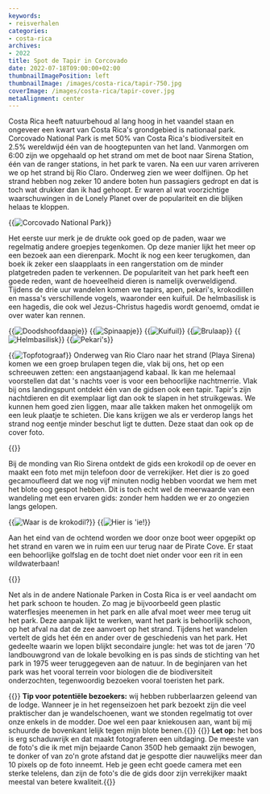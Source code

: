 ```yaml
---
keywords:
- reisverhalen
categories:
- costa-rica
archives:
- 2022
title: Spot de Tapir in Corcovado
date: 2022-07-18T09:00:00+02:00
thumbnailImagePosition: left
thumbnailImage: /images/costa-rica/tapir-750.jpg
coverImage: /images/costa-rica/tapir-cover.jpg
metaAlignment: center
---
```

Costa Rica heeft natuurbehoud al lang hoog in het vaandel staan en ongeveer een kwart van Costa Rica's grondgebied is nationaal park. Corcovado National Park is met 50% van Costa Rica's biodiversiteit en 2.5% wereldwijd één van de hoogtepunten van het land. Vanmorgen om 6:00 zijn we opgehaald op het strand om met de boot naar Sirena Station, één van de ranger stations, in het park te varen. Na een uur varen arriveren we op het strand bij Rio Claro. Onderweg zien we weer dolfijnen. Op het strand hebben nog zeker 10 andere boten hun passagiers gedropt en dat is toch wat drukker dan ik had gehoopt. Er waren al wat voorzichtige waarschuwingen in de Lonely Planet over de populariteit en die blijken helaas te kloppen.

{{<image classes="fig-100" src="/images/costa-rica/corcovado-1.jpg" thumbnail="/images/costa-rica/corcovado-1-thumbnail.jpg" group="inline-images" title="Corcovado National Park">}}

Het eerste uur merk je de drukte ook goed op de paden, waar we regelmatig andere groepjes tegenkomen. Op deze manier lijkt het meer op een bezoek aan een dierenpark. Mocht ik nog een keer terugkomen, dan boek ik zeker een slaapplaats in een rangerstation om de minder platgetreden paden te verkennen. De populariteit van het park heeft een goede reden, want de hoeveelheid dieren is namelijk overweldigend. Tijdens de drie uur wandelen komen we tapirs, apen, pekari's, krokodillen en massa's verschillende vogels, waaronder een kuifuil. De helmbasilisk is een hagedis, die ook wel Jezus-Christus hagedis wordt genoemd, omdat ie over water kan rennen.

{{<image classes="fig-33 fancybox" src="/images/costa-rica/corcovado-a.jpg" thumbnail="/images/costa-rica/corcovado-a-thumbnail.jpg" group="image-gallery-1" title="Doodshoofdaapje">}}
{{<image classes="fig-33 fancybox" src="/images/costa-rica/corcovado-2.jpg" thumbnail="/images/costa-rica/corcovado-2-thumbnail.jpg" group="image-gallery-1" title="Spinaapje">}}
{{<image classes="fig-33 fancybox" src="/images/costa-rica/corcovado-3.jpg" thumbnail="/images/costa-rica/corcovado-3-thumbnail.jpg" group="image-gallery-1" title="Kuifuil">}}
{{<image classes="fig-33 fancybox" src="/images/costa-rica/corcovado-6.jpg" thumbnail="/images/costa-rica/corcovado-6-thumbnail.jpg" group="image-gallery-1" title="Brulaap">}}
{{<image classes="fig-33 fancybox" src="/images/costa-rica/corcovado-8.jpg" thumbnail="/images/costa-rica/corcovado-8-thumbnail.jpg" group="image-gallery-1" title="Helmbasilisk">}}
{{<image classes="fig-33 fancybox clear" src="/images/costa-rica/corcovado-7.jpg" thumbnail="/images/costa-rica/corcovado-7-thumbnail.jpg" group="image-gallery-1" title="Pekari's">}}

{{<image classes="fig-33 left" src="/images/costa-rica/corcovado-4.jpg" thumbnail="/images/costa-rica/corcovado-4-thumbnail.jpg" group="inline-images" title="Topfotograaf">}}
Onderweg van Rio Claro naar het strand (Playa Sirena) komen we een groep brulapen tegen die, vlak bij ons, het op een schreeuwen zetten: een angstaanjagend kabaal. Ik kan me helemaal voorstellen dat dat 's nachts voer is voor een behoorlijke nachtmerrie. Vlak bij ons landingspunt ontdekt één van de gidsen ook een tapir. Tapir's zijn nachtdieren en dit exemplaar ligt dan ook te slapen in het struikgewas. We kunnen hem goed zien liggen, maar alle takken maken het onmogelijk om een leuk plaatje te schieten. Die kans krijgen we als er verderop langs het strand nog eentje minder beschut ligt te dutten. Deze staat dan ook op de cover foto.

{{<youtube id="z3gP0VO60Nc">}}

Bij de monding van Rio Sirena ontdekt de gids een krokodil op de oever en maakt een foto met mijn telefoon door de verrekijker. Het dier is zo goed gecamoufleerd dat we nog vijf minuten nodig hebben voordat we hem met het blote oog gespot hebben. Dit is toch echt wel de meerwaarde van een wandeling met een ervaren gids: zonder hem hadden we er zo ongezien langs gelopen.

{{<image classes="fig-50 fancybox" src="/images/costa-rica/corcovado-b.jpg" thumbnail="/images/costa-rica/corcovado-b-thumbnail.jpg" group="image-gallery-2" title="Waar is de krokodil?">}}
{{<image classes="fig-50 fancybox" src="/images/costa-rica/corcovado-5.jpg" thumbnail="/images/costa-rica/corcovado-5-thumbnail.jpg" group="image-gallery-2" title="Hier is 'ie!">}}


Aan het eind van de ochtend worden we door onze boot weer opgepikt op het strand en varen we in ruim een uur terug naar de Pirate Cove. Er staat een behoorlijke golfslag en de tocht doet niet onder voor een rit in een wildwaterbaan!

{{<youtube id="hu8JXwkrwWs">}}

Net als in de andere Nationale Parken in Costa Rica is er veel aandacht om het park schoon te houden. Zo mag je bijvoorbeeld geen plastic waterflesjes meenemen in het park en alle afval moet weer mee terug uit het park. Deze aanpak lijkt te werken, want het park is behoorlijk schoon, op het afval na dat de zee aanvoert op het strand. Tijdens het wandelen vertelt de gids het één en ander over de geschiedenis van het park. Het gedeelte waarin we lopen blijkt secondaire jungle: het was tot de jaren '70 landbouwgrond van de lokale bevolking en is pas sinds de stichting van het park in 1975 weer teruggegeven aan de natuur. In de beginjaren van het park was het vooral terrein voor biologen die de biodiversiteit onderzochten, tegenwoordig bezoeken vooral toeristen het park.

{{<alert info>}} **Tip voor potentiële bezoekers:** wij hebben rubberlaarzen geleend van de lodge. Wanneer je in het regenseizoen het park bezoekt zijn die veel praktischer dan je wandelschoenen, want we stonden regelmatig tot over onze enkels in de modder. Doe wel een paar kniekousen aan, want bij mij schuurde de bovenkant lelijk tegen mijn blote benen.{{</alert>}}
{{<alert warning>}} **Let op:** het bos is erg schaduwrijk en dat maakt fotograferen een uitdaging. De meeste van de foto's die ik met mijn bejaarde Canon 350D heb gemaakt zijn bewogen, te donker of van zo'n grote afstand dat je gespotte dier nauwelijks meer dan 10 pixels op de foto inneemt. Heb je geen echt goede camera met een sterke telelens, dan zijn de foto's die de gids door zijn verrekijker maakt meestal van betere kwaliteit.{{</alert>}}